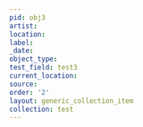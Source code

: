 ```yaml
---
pid: obj3
artist: 
location: 
label: 
_date: 
object_type: 
test_field: test3
current_location: 
source: 
order: '2'
layout: generic_collection_item
collection: test
---
```


